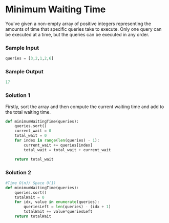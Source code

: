 
# Minimum Waiting Time

You've given a non-empty array of positive integers representing
the amounts of time that specific queries take to execute.
Only one query can be executed at a time, but the queries can be
executed in any order.



### Sample Input

```python
queries = [3,2,1,2,6]
```

### Sample Output

```python
17
```

### Solution 1
Firstly, sort the array and then compute the current waiting time
and add to the total waiting time.
```python
def minimumWaitingTime(queries):
	queries.sort()
	current_wait = 0
	total_wait = 0
	for index in range(len(queries) - 1):
		current_wait += queries[index]
		total_wait = total_wait + current_wait

    return total_wait
```


### Solution 2
```python
#Time O(n)/ Space O(1)
def minimumWaitingTime(queries):
	queries.sort()
    totalWait = 0
	for idx, value in enumerate(queries):
		queriesLeft = len(queries) - (idx + 1)
		totalWait += value*queriesLeft
	return totalWait
```

